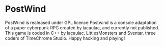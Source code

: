 PostWind
========

PostWind is realeased under GPL licence
Postwind is a console adaptation of a paper cyberpunk RPG created by lacaulac, and currently not published.
This game is coded in C++ by lacaulac, LittlesMonsters and Sventar, three coders of TimeChrome Studio.
Happy hacking and playing!
